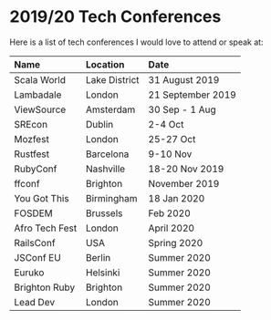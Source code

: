 # 2019/20 Tech Conferences
Here is a list of tech conferences I would love to attend or speak at:

| Name | Location | Date |
| :--- | :--- | :--- |
| Scala World | Lake District | 31 August 2019 |
| Lambadale | London | 21 September 2019 |
| ViewSource | Amsterdam | 30 Sep - 1 Aug |
| SREcon | Dublin | 2-4 Oct |
| Mozfest | London | 25-27 Oct |
| Rustfest | Barcelona | 9-10 Nov |
| RubyConf | Nashville | 18-20 Nov 2019 |
| ffconf | Brighton | November 2019 |
| You Got This | Birmingham | 18 Jan 2020 |
| FOSDEM | Brussels | Feb 2020 |
| Afro Tech Fest | London | April 2020 |
| RailsConf | USA | Spring 2020 |
| JSConf EU | Berlin | Summer 2020 |
| Euruko | Helsinki | Summer 2020 |
| Brighton Ruby | Brighton | Summer 2020 |
| Lead Dev | London | Summer 2020 |
